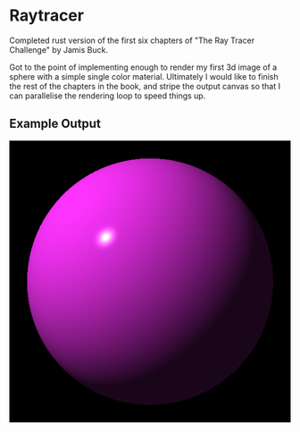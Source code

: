 # Raytracer

Completed rust version of the first six chapters of "The Ray Tracer Challenge" by Jamis Buck.

Got to the point of implementing enough to render my first 3d image of a sphere with a simple single color material. Ultimately I would like to finish the rest of the chapters in the book, and stripe the output canvas so that I can parallelise the rendering loop to speed things up.

## Example Output

![alt text](https://github.com/lydiasamuel/raytracer/blob/main/example_output.png?raw=true)
